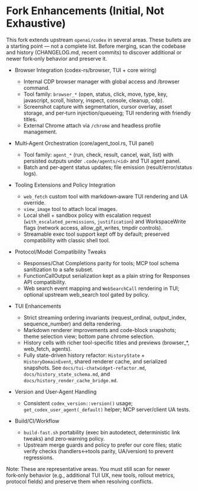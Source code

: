 # Fork Enhancements (Initial, Not Exhaustive)

This fork extends upstream `openai/codex` in several areas. These bullets are a starting point — not a complete list. Before merging, scan the codebase and history (CHANGELOG.md, recent commits) to discover additional or newer fork‑only behavior and preserve it.

- Browser Integration (codex-rs/browser, TUI + core wiring)
  - Internal CDP browser manager with global access and /browser command.
  - Tool family: `browser_*` (open, status, click, move, type, key, javascript, scroll, history, inspect, console, cleanup, cdp).
  - Screenshot capture with segmentation, cursor overlay, asset storage, and per‑turn injection/queueing; TUI rendering with friendly titles.
  - External Chrome attach via `/chrome` and headless profile management.

- Multi‑Agent Orchestration (core/agent_tool.rs, TUI panel)
  - Tool family: `agent_*` (run, check, result, cancel, wait, list) with persisted outputs under `.code/agents/<id>` and TUI agent panel.
  - Batch and per‑agent status updates; file emission (result/error/status logs).

- Tooling Extensions and Policy Integration
  - `web_fetch` custom tool with markdown‑aware TUI rendering and UA override.
  - `view_image` tool to attach local images.
  - Local shell + sandbox policy with escalation request (`with_escalated_permissions`, `justification`) and WorkspaceWrite flags (network access, allow_git_writes, tmpdir controls).
  - Streamable exec tool support kept off by default; preserved compatibility with classic shell tool.

- Protocol/Model Compatibility Tweaks
  - Responses/Chat Completions parity for tools; MCP tool schema sanitization to a safe subset.
  - FunctionCallOutput serialization kept as a plain string for Responses API compatibility.
  - Web search event mapping and `WebSearchCall` rendering in TUI; optional upstream web_search tool gated by policy.

- TUI Enhancements
  - Strict streaming ordering invariants (request_ordinal, output_index, sequence_number) and delta rendering.
  - Markdown renderer improvements and code-block snapshots; theme selection view; bottom pane chrome selection.
  - History cells with richer tool-specific titles and previews (browser_*, web_fetch, agents).
  - Fully state-driven history refactor: `HistoryState` + `HistoryDomainEvent`, shared renderer cache, and serialized snapshots. See `docs/tui-chatwidget-refactor.md`, `docs/history_state_schema.md`, and `docs/history_render_cache_bridge.md`.

- Version and User‑Agent Handling
  - Consistent `codex_version::version()` usage; `get_codex_user_agent(_default)` helper; MCP server/client UA tests.

- Build/CI/Workflow
  - `build-fast.sh` portability (exec bin autodetect, deterministic link tweaks) and zero‑warning policy.
  - Upstream merge guards and policy to prefer our core files; static verify checks (handlers↔tools parity, UA/version) to prevent regressions.

Note: These are representative areas. You must still scan for newer fork‑only behavior (e.g., additional TUI UX, new tools, rollout metrics, protocol fields) and preserve them when resolving conflicts.
